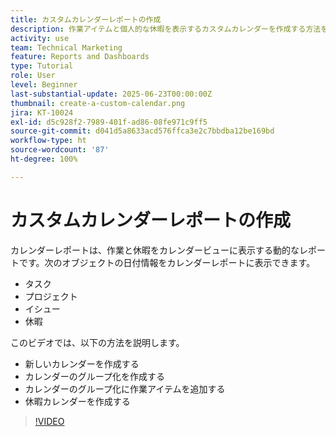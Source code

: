 ```yaml
---
title: カスタムカレンダーレポートの作成
description: 作業アイテムと個人的な休暇を表示するカスタムカレンダーを作成する方法を学びます。
activity: use
team: Technical Marketing
feature: Reports and Dashboards
type: Tutorial
role: User
level: Beginner
last-substantial-update: 2025-06-23T00:00:00Z
thumbnail: create-a-custom-calendar.png
jira: KT-10024
exl-id: d5c928f2-7989-401f-ad86-08fe971c9ff5
source-git-commit: d041d5a8633acd576ffca3e2c7bbdba12be169bd
workflow-type: ht
source-wordcount: '87'
ht-degree: 100%

---
```


# カスタムカレンダーレポートの作成

カレンダーレポートは、作業と休暇をカレンダービューに表示する動的なレポートです。次のオブジェクトの日付情報をカレンダーレポートに表示できます。

* タスク
* プロジェクト
* イシュー
* 休暇

このビデオでは、以下の方法を説明します。

* 新しいカレンダーを作成する
* カレンダーのグループ化を作成する
* カレンダーのグループ化に作業アイテムを追加する
* 休暇カレンダーを作成する

>[!VIDEO](https://video.tv.adobe.com/v/3423482/?quality=12&learn=on&enablevpops)

